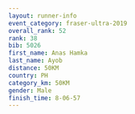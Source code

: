 ```yaml
---
layout: runner-info 
event_category: fraser-ultra-2019 
overall_rank: 52
rank: 38
bib: 5026
first_name: Anas Hamka
last_name: Ayob
distance: 50KM
country: PH
category_km: 50KM
gender: Male
finish_time: 8-06-57
---
```

